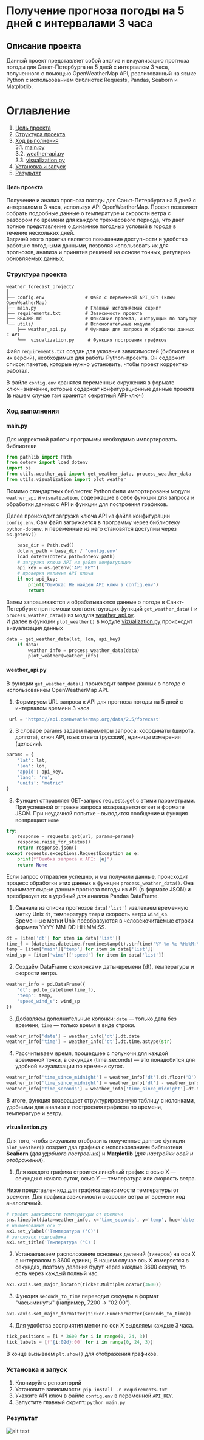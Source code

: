 # Получение прогноза погоды на 5 дней с интервалами 3 часа
## Описание проекта
Данный проект представляет собой анализ и визуализацию прогноза погоды для Санкт-Петербурга на 5 дней с интервалом 3 часа, полученного с помощью OpenWeatherMap API, реализованный на языке Python с использованием библиотек Requests, Pandas, Seaborn и Matplotlib.
# Оглавление
1. [Цель проекта](#цель-проекта)
2. [Структура проекта](#структура-проекта)
3. [Ход выполнения](#ход-выполнения)    
    3.1. [main.py](#mainpy)    
    3.2. [weather-api.py](#weather-apipy])    
    3.3. [visualization.py](#visualizationpy])
4. [Установка и запуск](#установка-и-запуск)
5. [Результат](#результат)


#### Цель проекта
Получение и анализ прогноза погоды для Санкт-Петербурга на 5 дней с интервалом в 3 часа, используя API OpenWeatherMap. Проект позволяет собрать подробные данные о температуре и скорости ветра с разбором по времени для каждого трёхчасового периода, что даёт полное представление о динамике погодных условий в городе в течение нескольких дней.   
Задачей этого проетка является повышение доступности и удобство работы с погодными данными, позволяя использовать их для прогнозов, анализа и принятия решений на основе точных, регулярно обновляемых данных.

### Структура проекта
```
weather_forecast_project/
│
├── config.env               # Файл с переменной API_KEY (ключ OpenWeatherMap)
├── main.py                  # Главный исполняемый скрипт
├── requirements.txt         # Зависимости проекта
├── README.md                # Описание проекта, инструкции по запуску
└── utils/                   # Вспомогательные модули
    ├── weather_api.py       # Функции для запроса и обработки данных с API
    └──  visualization.py     # Функция построения графиков
```

Файл `requirements.txt` создан для указания зависимостей (библиотек и их версий), необходимых для работы Python-проекта. Он содержит список пакетов, которые нужно установить, чтобы проект корректно работал. 

В файле `config.env` хранятся переменные окружения в формате ключ=значение, которые содержат конфигурационные данные проекта (в  нашем случае там хранится секретный API-ключ)

### Ход выполнения
#### main.py
Для корректной работы программы необходимо импортировать библиотеки
```python
from pathlib import Path
from dotenv import load_dotenv
import os
from utils.weather_api import get_weather_data, process_weather_data
from utils.visualization import plot_weather
```
Помимо стандартных библиотек Python были импортированы модули `weather_api` и `visualization`, содержащие в себе функции для запроса и обработки данных с API и функции для построения графиков.

Далее происходит загрузка ключа API из файла конфигурации `config.env`. Сам файл загружается в программу через библиотеку `python-dotenv`, и переменные из него становятся доступны через `os.getenv()`

```python
    base_dir = Path.cwd()
    dotenv_path = base_dir / 'config.env'
    load_dotenv(dotenv_path=dotenv_path)
    # загрузка ключа API из файла конфигурации
    api_key = os.getenv('API_KEY')
    # проверка наличие API ключа
    if not api_key:
        print("Ошибка: Не найден API ключ в config.env")
        return
```
Затем запрашиваются и обрабатываются данные о погоде в Санкт-Петербурге при помощи соответствующих функций `get_weather_data()`  и `process_weather_data()` из модуля [weather_api.py](#weather_apipy).  
И далее в функции `plot_weather()` в модуле [vizualization.py](#vizualizationpy) происходит визуализация данных

```python
data = get_weather_data(lat, lon, api_key)
    if data:
        weather_info = process_weather_data(data)
        plot_weather(weather_info)
```

#### weather_api.py
В  функции `get_weather_data()` происходит запрос данных о погоде с использованием OpenWeatherMap API.
1. Формируем URL запроса к API для прогноза погоды на 5 дней с интервалом времени 3 часа.
```python
 url = 'https://api.openweathermap.org/data/2.5/forecast'
```
2. В словаре params задаем параметры запроса: координаты (широта, долгота), ключ API, язык ответа (русский), единицы измерения (цельсии).
```python
params = {
    'lat': lat,
    'lon': lon,
    'appid': api_key,
    'lang': 'ru',
    'units': 'metric'
}
```
3. Функция отправляет GET-запрос requests.get с этими параметрами. При успешной отправке запроса возвращается ответ в формате JSON. При неудачной попытке - выводится сообщение и функция возвращает `None`
```python
try:
    response = requests.get(url, params=params)
    response.raise_for_status()
    return response.json()
except requests.exceptions.RequestException as e:
    print(f"Ошибка запроса к API: {e}")
    return None
```
Если запрос отправлен успешно, и мы получили данные, происходит процесс обработки этих данных в функции `process_weather_data()`. Она принимает сырые данные прогноза погоды из API (в формате JSON) и преобразует их в удобный для анализа Pandas DataFrame.
1. Сначала из списка прогнозов `data['list']` извлекаем временную метку Unix `dt`, температуру `temp` и скорость ветра `wind_sp`. Временные метки Unix преобразуются в человекочитаемые строки формата YYYY-MM-DD HH:MM:SS.
```python
dt = [item['dt'] for item in data['list']]
time_f = [datetime.datetime.fromtimestamp(t).strftime('%Y-%m-%d %H:%M:%S') for t in dt] #преобразование в читаемую дату
temp = [item['main']['temp'] for item in data['list']]
wind_sp = [item['wind']['speed'] for item in data['list']]
```
2. Создаём DataFrame с колонками даты-времени (dt), температуры и скорости ветра.
```python
weather_info = pd.DataFrame({
    'dt': pd.to_datetime(time_f),
    'temp': temp,
    'speed_wind_s': wind_sp
})
```

3. Добавляем дополнительные колонки:
`date` — только дата без времени,
`time` — только время в виде строки.
```python
weather_info['date'] = weather_info['dt'].dt.date
weather_info['time'] = weather_info['dt'].dt.time.astype(str)

```

4. Рассчитываем время, прошедшее с полуночи для каждой временной точки, в секундах (time_seconds) — это понадобится для удобной визуализации по времени суток.
```python
weather_info['time_since_midnight'] = weather_info['dt'].dt.floor('D') #округления datetime-значений вниз до начала суток
weather_info['time_since_midnight'] = weather_info['dt'] - weather_info['time_since_midnight'] #вычисляем сколько времени прошло с полуночи для каждой записи
weather_info['time_seconds'] = weather_info['time_since_midnight'].dt.total_seconds() #переводим полученное время в секунды

```
В итоге, функция возвращает структурированную таблицу с колонками, удобными для анализа и построения графиков по времени, температуре и ветру.
#### vizualization.py
Для того, чтобы визуально отобразить полученные данные функция `plot_weather()` создает два графика с использованием библиотеки __Seaborn__ (*для удобного построения*) и __Matplotlib__ (*для настройки осей и отображения*).
1. Для каждого графика строится линейный график с осью X — секунды с начала суток, осью Y — температура или скорость ветра.  

Ниже представлен код для графика зависимости температуры от времени. Для графика зависимости скорости ветра от времени код аналогичный.

```python
# график зависимости температуры от времени
sns.lineplot(data=weather_info, x='time_seconds', y='temp', hue='date', ax=ax1, marker='o')
# наименование оси Y
ax1.set_ylabel('Температура (°C)')
# заголовок подграфика
ax1.set_title('Температура (°C)')
```
2. Устанавливаем расположение основных делений (тикеров) на оси X с интервалом в 3600 единиц. В нашем случае ось X измеряется в секундах, поэтому деления будут через каждые 3600 секунд, то есть через каждый полный час.
```python
ax1.xaxis.set_major_locator(ticker.MultipleLocator(3600))
```
3. Функция `seconds_to_time` переводит секунды в формат "часы:минуты" (например, 7200 → "02:00").
```python
ax1.xaxis.set_major_formatter(ticker.FuncFormatter(seconds_to_time))
```
4. Для удобства восприятия метки по оси X выделяем каждые 3 часа.
```python
tick_positions = [i * 3600 for i in range(0, 24, 3)]
tick_labels = [f'{i:02d}:00' for i in range(0, 24, 3)]
```

В конце вызываем `plt.show()` для отображения графиков.

### Установка и запуск

1. Клонируйте репозиторий
2. Установите зависимости: `pip install -r requirements.txt`
3. Укажите API ключ в файле `config.env` в переменной `API_KEY`.
4. Запустите главный скрипт: `python main.py`

### Результат
![alt text](image.png)

